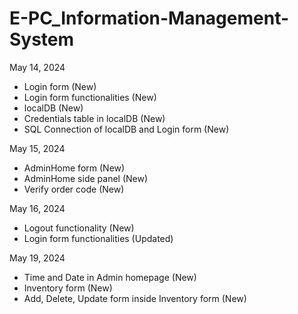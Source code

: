# E-PC_Information-Management-System

May 14, 2024
- Login form (New)
- Login form functionalities (New)
- localDB (New)
- Credentials table in localDB (New)
- SQL Connection of localDB and Login form (New)

May 15, 2024
- AdminHome form (New)
- AdminHome side panel (New)
- Verify order code (New)

May 16, 2024
- Logout functionality (New)
- Login form functionalities (Updated)

May 19, 2024
- Time and Date in Admin homepage (New)
- Inventory form (New)
- Add, Delete, Update form inside Inventory form (New)
